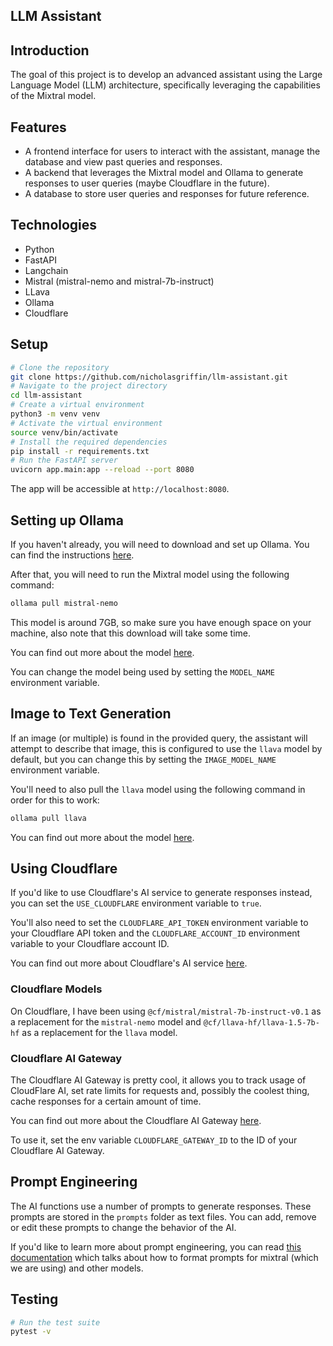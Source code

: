 ## LLM Assistant

## Introduction
The goal of this project is to develop an advanced assistant using the Large Language Model (LLM) architecture, specifically leveraging the capabilities of the Mixtral model.

## Features

- A frontend interface for users to interact with the assistant, manage the database and view past queries and responses.
- A backend that leverages the Mixtral model and Ollama to generate responses to user queries (maybe Cloudflare in the future).
- A database to store user queries and responses for future reference.

## Technologies

- Python
- FastAPI
- Langchain
- Mistral (mistral-nemo and mistral-7b-instruct)
- LLava
- Ollama
- Cloudflare

## Setup

```bash
# Clone the repository
git clone https://github.com/nicholasgriffin/llm-assistant.git
# Navigate to the project directory
cd llm-assistant
# Create a virtual environment
python3 -m venv venv
# Activate the virtual environment
source venv/bin/activate
# Install the required dependencies
pip install -r requirements.txt
# Run the FastAPI server
uvicorn app.main:app --reload --port 8080
```

The app will be accessible at `http://localhost:8080`.

## Setting up Ollama

If you haven't already, you will need to download and set up Ollama. You can find the instructions [here](https://github.com/ollama/ollama/blob/main/README.md#quickstart).

After that, you will need to run the Mixtral model using the following command:

```bash
ollama pull mistral-nemo
```

This model is around 7GB, so make sure you have enough space on your machine, also note that this download will take some time.

You can find out more about the model [here](https://ollama.com/library/mixtral-nemo).

You can change the model being used by setting the `MODEL_NAME` environment variable.

## Image to Text Generation

If an image (or multiple) is found in the provided query, the assistant will attempt to describe that image, this is configured to use the `llava` model by default, but you can change this by setting the `IMAGE_MODEL_NAME` environment variable.

You'll need to also pull the `llava` model using the following command in order for this to work:

```bash
ollama pull llava
```

You can find out more about the model [here](https://ollama.com/library/llava).

## Using Cloudflare

If you'd like to use Cloudflare's AI service to generate responses instead, you can set the `USE_CLOUDFLARE` environment variable to `true`.

You'll also need to set the `CLOUDFLARE_API_TOKEN` environment variable to your Cloudflare API token and the `CLOUDFLARE_ACCOUNT_ID` environment variable to your Cloudflare account ID.

You can find out more about Cloudflare's AI service [here](https://developers.Cloudflare.com/ai/).

### Cloudflare Models

On Cloudflare, I have been using `@cf/mistral/mistral-7b-instruct-v0.1` as a replacement for the `mistral-nemo` model and `@cf/llava-hf/llava-1.5-7b-hf` as a replacement for the `llava` model.

### Cloudflare AI Gateway

The Cloudflare AI Gateway is pretty cool, it allows you to track usage of CloudFlare AI, set rate limits for requests and, possibly the coolest thing, cache responses for a certain amount of time.

You can find out more about the Cloudflare AI Gateway [here](https://developers.cloudflare.com/ai-gateway/).

To use it, set the env variable `CLOUDFLARE_GATEWAY_ID` to the ID of your Cloudflare AI Gateway.

## Prompt Engineering

The AI functions use a number of prompts to generate responses. These prompts are stored in the `prompts` folder as text files. You can add, remove or edit these prompts to change the behavior of the AI.

If you'd like to learn more about prompt engineering, you can read [this documentation](https://www.promptingguide.ai/models/mixtral) which talks about how to format prompts for mixtral (which we are using) and other models.

## Testing

```bash
# Run the test suite
pytest -v
```